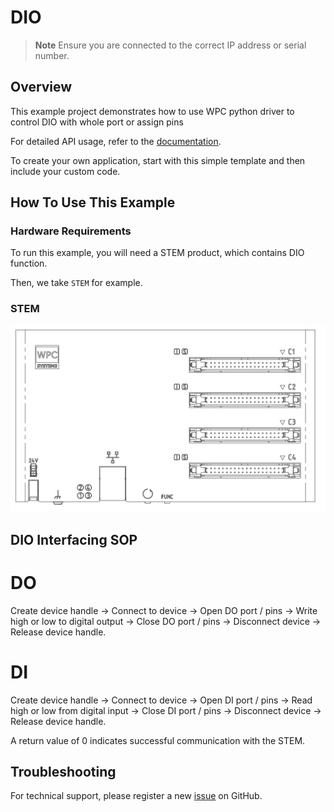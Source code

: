 # DIO
> **Note**
> Ensure you are connected to the correct IP address or serial number.

## Overview

This example project demonstrates how to use WPC python driver to control DIO with whole port or assign pins

For detailed API usage, refer to the [documentation](https://wpc-systems-ltd.github.io/WPC_Python_driver_release/).

To create your own application, start with this simple template and then include your custom code.

## How To Use This Example

### Hardware Requirements

To run this example, you will need a STEM product, which contains DIO function.

Then, we take `STEM` for example.

### STEM

<img src="https://github.com/WPC-Systems-Ltd/WPC_Python_driver_release/blob/main/Reference/Pinouts/pinout-STEM.JPG" alt="drawing" width="600"/>

## DIO Interfacing SOP

# DO
Create device handle -> Connect to device -> Open DO port / pins -> Write high or low to digital output -> Close DO port / pins -> Disconnect device -> Release device handle.

# DI
Create device handle -> Connect to device -> Open DI port / pins -> Read high or low from digital input -> Close DI port / pins -> Disconnect device -> Release device handle.

A return value of 0 indicates successful communication with the STEM.

## Troubleshooting

For technical support, please register a new [issue](https://github.com/WPC-Systems-Ltd/WPC_Python_driver_release/issues) on GitHub.